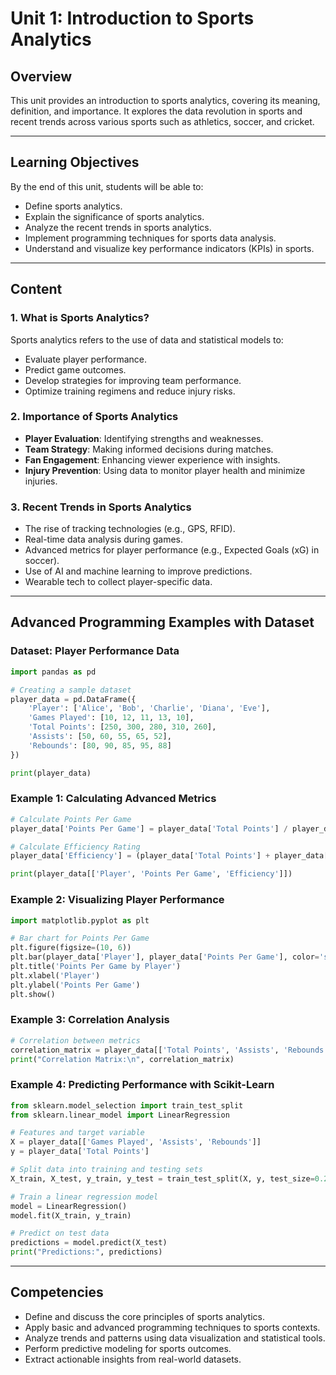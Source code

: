 # Unit 1: Introduction to Sports Analytics

## Overview
This unit provides an introduction to sports analytics, covering its meaning, definition, and importance. It explores the data revolution in sports and recent trends across various sports such as athletics, soccer, and cricket.

---

## Learning Objectives
By the end of this unit, students will be able to:

- Define sports analytics.
- Explain the significance of sports analytics.
- Analyze the recent trends in sports analytics.
- Implement programming techniques for sports data analysis.
- Understand and visualize key performance indicators (KPIs) in sports.

---

## Content

### 1. What is Sports Analytics?
Sports analytics refers to the use of data and statistical models to:

- Evaluate player performance.
- Predict game outcomes.
- Develop strategies for improving team performance.
- Optimize training regimens and reduce injury risks.

### 2. Importance of Sports Analytics
- **Player Evaluation**: Identifying strengths and weaknesses.
- **Team Strategy**: Making informed decisions during matches.
- **Fan Engagement**: Enhancing viewer experience with insights.
- **Injury Prevention**: Using data to monitor player health and minimize injuries.

### 3. Recent Trends in Sports Analytics
- The rise of tracking technologies (e.g., GPS, RFID).
- Real-time data analysis during games.
- Advanced metrics for player performance (e.g., Expected Goals (xG) in soccer).
- Use of AI and machine learning to improve predictions.
- Wearable tech to collect player-specific data.

---

## Advanced Programming Examples with Dataset

### Dataset: Player Performance Data
```python
import pandas as pd

# Creating a sample dataset
player_data = pd.DataFrame({
    'Player': ['Alice', 'Bob', 'Charlie', 'Diana', 'Eve'],
    'Games Played': [10, 12, 11, 13, 10],
    'Total Points': [250, 300, 280, 310, 260],
    'Assists': [50, 60, 55, 65, 52],
    'Rebounds': [80, 90, 85, 95, 88]
})

print(player_data)
```

### Example 1: Calculating Advanced Metrics
```python
# Calculate Points Per Game
player_data['Points Per Game'] = player_data['Total Points'] / player_data['Games Played']

# Calculate Efficiency Rating
player_data['Efficiency'] = (player_data['Total Points'] + player_data['Assists'] + player_data['Rebounds']) / player_data['Games Played']

print(player_data[['Player', 'Points Per Game', 'Efficiency']])
```

### Example 2: Visualizing Player Performance
```python
import matplotlib.pyplot as plt

# Bar chart for Points Per Game
plt.figure(figsize=(10, 6))
plt.bar(player_data['Player'], player_data['Points Per Game'], color='skyblue')
plt.title('Points Per Game by Player')
plt.xlabel('Player')
plt.ylabel('Points Per Game')
plt.show()
```

### Example 3: Correlation Analysis
```python
# Correlation between metrics
correlation_matrix = player_data[['Total Points', 'Assists', 'Rebounds']].corr()
print("Correlation Matrix:\n", correlation_matrix)
```

### Example 4: Predicting Performance with Scikit-Learn
```python
from sklearn.model_selection import train_test_split
from sklearn.linear_model import LinearRegression

# Features and target variable
X = player_data[['Games Played', 'Assists', 'Rebounds']]
y = player_data['Total Points']

# Split data into training and testing sets
X_train, X_test, y_train, y_test = train_test_split(X, y, test_size=0.2, random_state=42)

# Train a linear regression model
model = LinearRegression()
model.fit(X_train, y_train)

# Predict on test data
predictions = model.predict(X_test)
print("Predictions:", predictions)
```

---

## Competencies
- Define and discuss the core principles of sports analytics.
- Apply basic and advanced programming techniques to sports contexts.
- Analyze trends and patterns using data visualization and statistical tools.
- Perform predictive modeling for sports outcomes.
- Extract actionable insights from real-world datasets.
